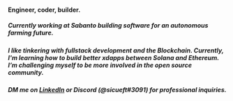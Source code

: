 #### Engineer, coder, builder.
##### Currently working at Sabanto building software for an autonomous farming future. 

##### I like tinkering with fullstack development and the Blockchain. Currently, I'm learning how to build better xdapps between Solana and Ethereum. I’m challenging myself to be more involved in the open source community.

##### DM me on [LinkedIn](https://www.linkedin.com/in/michael-lee-355430150/) or Discord (@sicueft#3091) for professional inquiries.

<!---
vlmlee/vlmlee is a ✨ special ✨ repository because its `README.md` (this file) appears on your GitHub profile.
You can click the Preview link to take a look at your changes.
--->
